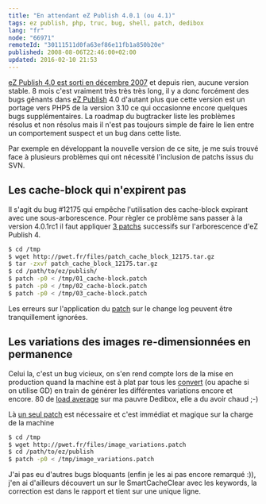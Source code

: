 ```yaml
---
title: "En attendant eZ Publish 4.0.1 (ou 4.1)"
tags: ez publish, php, truc, bug, shell, patch, dedibox
lang: "fr"
node: "66971"
remoteId: "30111511d0fa63ef86e11fb1a850b20e"
published: 2008-08-06T22:46:00+02:00
updated: 2016-02-10 21:53
---
```


[eZ Publish 4.0 est sorti en décembre 2007](/post/ez-publish-4) et depuis rien,
aucune version stable. 8 mois c'est vraiment très très très long, il y a donc
forcément des bugs gênants dans [eZ Publish](/tag/ez-publish) 4.0 d'autant plus
que cette version est un portage vers PHP5 de la version 3.10 ce qui occasionne
encore quelques bugs supplémentaires. La roadmap du
bugtracker liste les
problèmes résolus et non résolus mais il n'est pas toujours simple de faire le
lien entre un comportement suspect et un bug dans cette liste.

Par exemple en développant la nouvelle version de ce site, je me suis trouvé
face à plusieurs problèmes qui ont nécessité l'inclusion de patchs issus du
SVN.

## Les cache-block qui n'expirent pas


Il s'agit du bug #12175 qui empêche l'utilisation des cache-block expirant avec une sous-arborescence. Pour règler ce problème sans passer à la version 4.0.1rc1 il faut appliquer [3 patchs](/files/patch_cache_block_12175.tar.gz) successifs sur l'arborescence d'eZ Publish 4.

``` bash
$ cd /tmp
$ wget http://pwet.fr/files/patch_cache_block_12175.tar.gz
$ tar -zxvf patch_cache_block_12175.tar.gz
$ cd /path/to/ez/publish/
$ patch -p0 < /tmp/01_cache-block.patch
$ patch -p0 < /tmp/02_cache-block.patch
$ patch -p0 < /tmp/03_cache-block.patch

```

Les erreurs sur l'application du [patch](http://pwet.fr/man/linux/commandes/posix/patch) sur le change log peuvent être tranquillement ignorées.

## Les variations des images re-dimensionnées en permanence

Celui la, c'est un bug vicieux, on s'en rend compte lors de la mise en production quand la machine est à plat par tous les [convert](http://pwet.fr/man/linux/commandes/convert) (ou apache si on utilise GD) en train de générer les différentes variations encore et encore. 80 de [load average](/post/load-average-ou-charge-d-une-machine-unix-linux) sur ma pauvre Dedibox, elle a du avoir chaud ;-)

Là [un seul patch](/files/image_variations.patch) est nécessaire et c'est immédiat et magique sur la charge de la machine

``` bash
$ cd /tmp
$ wget http://pwet.fr/files/image_variations.patch
$ cd /path/to/ez/publish
$ patch -p0 < /tmp/image_variations.patch
```

J'ai pas eu d'autres bugs bloquants (enfin je les ai pas encore remarqué :)),
j'en ai d'ailleurs découvert un sur le SmartCacheClear avec les keywords, la
correction est dans le rapport et tient sur une unique ligne.

